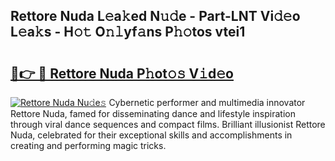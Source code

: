 ## Rettore Nuda L𝚎a𝚔ed N𝚞𝚍e - Part-LNT Vi𝚍𝚎o L𝚎a𝚔s - H𝚘𝚝 O𝚗𝚕yf𝚊ns P𝚑𝚘tos vtei1

# <h2><a href="http://kf7v3vr.oniu.top/?m=Rettore+Nuda">🔗👉 🔴 Rettore Nuda P𝚑ot𝚘𝚜 V𝚒d𝚎o</a></h2>

[![Rettore Nuda Nu𝚍e𝚜](https://i.imgur.com/0qMVB7G.gif)](http://kf7v3vr.oniu.top/?m=Rettore+Nuda)
Cybernetic performer and multimedia innovator Rettore Nuda, famed for disseminating dance and lifestyle inspiration through viral dance sequences and compact films. Brilliant illusionist Rettore Nuda, celebrated for their exceptional skills and accomplishments in creating and performing magic tricks.  
